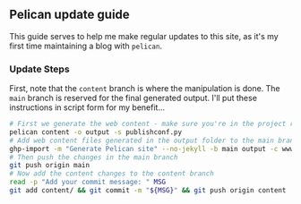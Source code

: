 ## Pelican update guide
This guide serves to help me make regular updates to this site, as it's my first time maintaining a blog with `pelican`.

### Update Steps
First, note that the `content` branch is where the manipulation is done. The `main` branch is reserved for the final generated output. I'll put these instructions in script form for my benefit...
```bash
# First we generate the web content - make sure you're in the project root!
pelican content -o output -s publishconf.py
# Add web content files generated in the output folder to the main branch
ghp-import -m "Generate Pelican site" --no-jekyll -b main output -c www.bobrock.dev
# Then push the changes in the main branch
git push origin main
# Now add the content changes to the content branch
read -p "Add your commit message: " MSG
git add content/ && git commit -m "${MSG}" && git push origin content
```